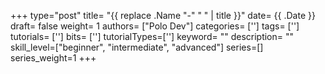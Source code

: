 +++
type="post"
title= "{{ replace .Name "-" " " | title }}"
date= {{ .Date }}
draft= false
weight= 1
authors= ["Polo Dev"]
categories= ['']
tags= ['']
tutorials= ['']
bits= ['']
tutorialTypes=['']
keyword= ""
description= ""
skill_level=["beginner", "intermediate", "advanced"]
series=[]
series_weight=1
+++

